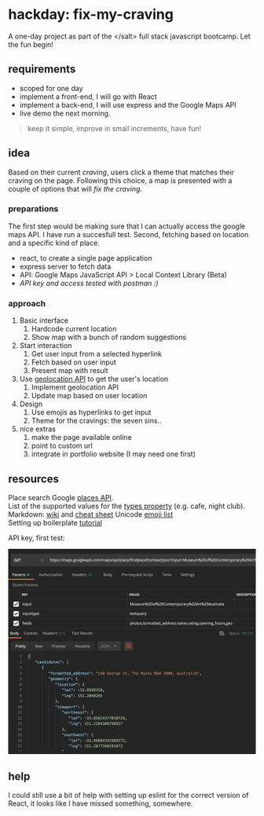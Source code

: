 # hackday: fix-my-craving

A one-day project as part of the &lt;/salt> full stack javascript bootcamp. Let the fun begin!

## requirements

- scoped for one day
- implement a front-end, I will go with React
- implement a back-end, I will use express and the Google Maps API
- live demo the next morning.

> keep it simple, improve in small increments, have fun!

## idea

Based on their current _craving_, users click a theme that matches their craving on the page. Following this choice, a map is presented with a couple of options that will _fix the craving._

### preparations

The first step would be making sure that I can actually access the google maps API. I have run a succesfull test. Second, fetching based on location and a specific kind of place.

- react, to create a single page application
- express server to fetch data
- API: Google Maps JavaScript API > Local Context Library (Beta)
- _API key and access tested with postman :)_

### approach

1. Basic interface
   1. Hardcode current location
   2. Show map with a bunch of random suggestions
2. Start interaction
   1. Get user input from a selected hyperlink
   2. Fetch based on user input
   3. Present map with result
3. Use [geolocation API](https://developer.mozilla.org/en-US/docs/Web/API/Geolocation_API) to get the user's location
   1. Implement geolocation API
   2. Update map based on user location
4. Design
   1. Use emojis as hyperlinks to get input
   2. Theme for the cravings: the seven sins..
5. nice extras
   1. make the page available online
   2. point to custom url
   3. integrate in portfolio website (I may need one first)

## resources

Place search Google [places API](https://developers.google.com/places/web-service/search).  
List of the supported values for the [types property](https://developers.google.com/places/supported_types) (e.g. cafe, night club).  
Markdown: [wiki](https://en.wikipedia.org/wiki/Markdown) and [cheat sheet](https://www.markdownguide.org/cheat-sheet/)
Unicode [emoji list](https://unicode.org/emoji/charts/full-emoji-list.html)  
Setting up boilerplate [tutorial](https://www.freecodecamp.org/news/create-a-react-frontend-a-node-express-backend-and-connect-them-together-c5798926047c/)

API key, first test:

![api-test](assets/api-test-succes1.png)

## help

I could still use a bit of help with setting up eslint for the correct version of React, it looks like I have missed something, somewhere.
